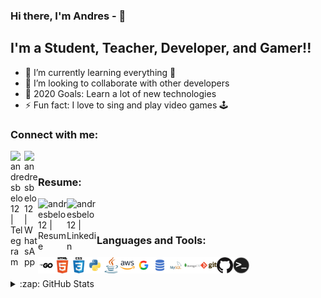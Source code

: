 ### Hi there, I'm Andres - 👋

## I'm a Student, Teacher, Developer, and Gamer!!

- 🌱 I’m currently learning everything 🤣
- 👯 I’m looking to collaborate with other developers
- 🥅 2020 Goals: Learn a lot of new technologies
- ⚡ Fun fact: I love to sing and play video games 🕹️

### Connect with me:
[<img align="left" alt="andresbelo12 | Telegram" width="22px" src="https://cdn.jsdelivr.net/npm/simple-icons@v3/icons/telegram.svg" />][telegram]
[<img align="left" alt="andresbelo12 | WhatsApp" width="22px" src="https://cdn.jsdelivr.net/npm/simple-icons@v3/icons/whatsapp.svg" />][whatsapp]
<br />

### Resume:
[<img align="left" alt="andresbelo12 | Resume" width="46px" src="https://img.icons8.com/ultraviolet/40/000000/open-resume.png" />][resume]
[<img align="left" alt="andresbelo12 | Linkedin" width="48px" src="https://img.icons8.com/fluent/48/000000/linkedin.png" />][linkedin]
<br />
<br />
### Languages and Tools:

[<img align="left" alt="Golang" width="26px" src="https://raw.githubusercontent.com/github/explore/e94815998e4e0713912fed477a1f346ec04c3da2/topics/go/go.png" />][github]
[<img align="left" alt="HTML5" width="26px" src="https://raw.githubusercontent.com/github/explore/80688e429a7d4ef2fca1e82350fe8e3517d3494d/topics/html/html.png" />][github]
[<img align="left" alt="CSS3" width="26px" src="https://raw.githubusercontent.com/github/explore/80688e429a7d4ef2fca1e82350fe8e3517d3494d/topics/css/css.png" />][github]
[<img align="left" alt="Python" width="26px" src="https://raw.githubusercontent.com/github/explore/e94815998e4e0713912fed477a1f346ec04c3da2/topics/python/python.png" />][github]
[<img align="left" alt="Java" width="26px" src="https://raw.githubusercontent.com/github/explore/e94815998e4e0713912fed477a1f346ec04c3da2/topics/java/java.png" />][github]
[<img align="left" alt="AWS" width="26px" src="https://raw.githubusercontent.com/github/explore/e94815998e4e0713912fed477a1f346ec04c3da2/topics/aws/aws.png" />][github]
[<img align="left" alt="GCP" width="26px" src="https://raw.githubusercontent.com/github/explore/e94815998e4e0713912fed477a1f346ec04c3da2/topics/google/google.png" />][github]
[<img align="left" alt="SQL" width="26px" src="https://raw.githubusercontent.com/github/explore/80688e429a7d4ef2fca1e82350fe8e3517d3494d/topics/sql/sql.png" />][github]
[<img align="left" alt="MySQL" width="26px" src="https://raw.githubusercontent.com/github/explore/80688e429a7d4ef2fca1e82350fe8e3517d3494d/topics/mysql/mysql.png" />][github]
[<img align="left" alt="MongoDB" width="26px" src="https://raw.githubusercontent.com/github/explore/80688e429a7d4ef2fca1e82350fe8e3517d3494d/topics/mongodb/mongodb.png" />][github]
[<img align="left" alt="Git" width="26px" src="https://raw.githubusercontent.com/github/explore/80688e429a7d4ef2fca1e82350fe8e3517d3494d/topics/git/git.png" />][github]
[<img align="left" alt="GitHub" width="26px" src="https://raw.githubusercontent.com/github/explore/78df643247d429f6cc873026c0622819ad797942/topics/github/github.png" />][github]
[<img align="left" alt="Terminal" width="26px" src="https://raw.githubusercontent.com/github/explore/80688e429a7d4ef2fca1e82350fe8e3517d3494d/topics/terminal/terminal.png" />][github]

<br />
<br />


<details>
  <summary>:zap: GitHub Stats</summary>

  <img align="left" alt="andresbelo12's GitHub Stats" src="https://github-readme-stats.vercel.app/api?username=andresbelo12&show_icons=true&hide_border=true" />

</details>


[whatsapp]: https://wa.me/+57-3024453192
[telegram]: https://t.me/andresbelo12
[github]: https://github.com/andresbelo12
[resume]: https://drive.google.com/file/d/1EA6MoImQARGvYBLSCMm351Ux3IQC2HUy/view?usp=sharing
[linkedin]: https://www.linkedin.com/in/jandreslopez12/


